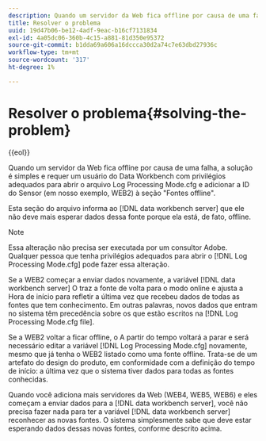 ```yaml
---
description: Quando um servidor da Web fica offline por causa de uma falha, a solução é simples e requer um usuário do Data Workbench com privilégios adequados para abrir o arquivo Log Processing Mode.cfg e adicionar a ID do Sensor (em nosso exemplo, WEB2) à seção "Fontes offline".
title: Resolver o problema
uuid: 19d47b06-be12-4adf-9eac-b16cf7131834
exl-id: 4a05dc06-360b-4c15-a881-81d350e95372
source-git-commit: b1dda69a606a16dccca30d2a74c7e63dbd27936c
workflow-type: tm+mt
source-wordcount: '317'
ht-degree: 1%

---
```


# Resolver o problema{#solving-the-problem}

{{eol}}

Quando um servidor da Web fica offline por causa de uma falha, a solução é simples e requer um usuário do Data Workbench com privilégios adequados para abrir o arquivo Log Processing Mode.cfg e adicionar a ID do Sensor (em nosso exemplo, WEB2) à seção &quot;Fontes offline&quot;.

Esta seção do arquivo informa ao [!DNL data workbench server] que ele não deve mais esperar dados dessa fonte porque ela está, de fato, offline.

>[!NOTE]
>
>Essa alteração não precisa ser executada por um consultor Adobe. Qualquer pessoa que tenha privilégios adequados para abrir o [!DNL Log Processing Mode.cfg] pode fazer essa alteração.

Se a WEB2 começar a enviar dados novamente, a variável [!DNL data workbench server] O traz a fonte de volta para o modo online e ajusta a Hora de início para refletir a última vez que recebeu dados de todas as fontes que tem conhecimento. Em outras palavras, novos dados que entram no sistema têm precedência sobre os que estão escritos na [!DNL Log Processing Mode.cfg file].

Se a WEB2 voltar a ficar offline, o A partir do tempo voltará a parar e será necessário editar a variável [!DNL Log Processing Mode.cfg] novamente, mesmo que já tenha o WEB2 listado como uma fonte offline. Trata-se de um artefato do design do produto, em conformidade com a definição do tempo de início: a última vez que o sistema tiver dados para todas as fontes conhecidas.

Quando você adiciona mais servidores da Web (WEB4, WEB5, WEB6) e eles começam a enviar dados para a [!DNL data workbench server], você não precisa fazer nada para ter a variável [!DNL data workbench server] reconhecer as novas fontes. O sistema simplesmente sabe que deve estar esperando dados dessas novas fontes, conforme descrito acima.
